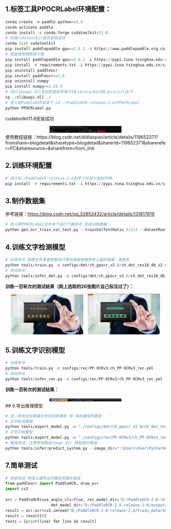 ## 1.标签工具PPOCRLabel环境配置：

```python
conda create -n paddle python==3.9
conda activate paddle
conda install -c conda-forge cudatoolkit=11.8
# 检查cudatoolkit是否安装成功
conda list cudatoolkit
pip install paddlepaddle-gpu==2.6.2 -i https://www.paddlepaddle.org.cn/packages/stable/cu118/
# 或者使用镜像源下载
pip install paddlepaddle-gpu==2.6.2 -i https://pypi.tuna.tsinghua.edu.cn/simple
pip install -r requirements.txt -i https://pypi.tuna.tsinghua.edu.cn/simple
pip uninstall paddleocr 
pip install paddleocr==2.6
pip uninstall numpy
pip install numpy==1.23.5
# 将zlibwapi.dll复制到虚拟环境下的Library/bin和Library/lib下
cp ./zlibwapi.dll ./
# 进入到PaddleOCR目录下 cd ./PaddleOCR-release-2.6/PPOCRLabel 
python PPOCRLabel.py
```
cudatoolkit11.8安装成功
<div align="center">
  <img src="./images/cudatoolkit.png" width="45%">
</div>
使用教程链接：https://blog.csdn.net/didiaopao/article/details/119652371?fromshare=blogdetail&sharetype=blogdetail&sharerId=119652371&sharerefer=PC&sharesource=&sharefrom=from_link

## 2.训练环境配置

```python
# 进入到./PaddleOCR-release-2.6目录下并进入虚拟环境、
pip install -r requirements.txt -i https://pypi.tuna.tsinghua.edu.cn/simple
```

## 3.制作数据集

参考链接：https://blog.csdn.net/qq_52852432/article/details/131817619

```python
# 进入到PPOCRLabel文件夹下运行下面命令 生成训练数据
python gen_ocr_train_val_test.py --trainValTestRatio 6:2:2 --dataetRootPath ../train_data/drivingData
```

## 4.训练文字检测模型

```python
# 训练命令 配置文件里面参数自行修改或者根据参考上面的链接，里面有
python tools/train.py -c configs/det/ch_ppocr_v2.0/ch_det_res18_db_v2.0.yml
# 测试命令
python tools/infer_det.py -c configs/det/ch_ppocr_v2.0/ch_det_res18_db_v2.0.yml -o Global.pretrained_model=output/ch_db_driving/best_accuracy.pdparams Global.infer_img="C:\Users\User\Desktop\PaddleOCR-release-2.6\train_data\det\test\"
```

**训练一百轮次的测试结果（网上选取的20张图片自己标注过了）：**

<div align="center"> <img src="./images/检测原图.jpg" width="45%" style="display:inline-block; margin-right:10px;"> <img src="./images/检测结果.jpg" width="45%" style="display:inline-block;"> </div>

## 5.训练文字识别模型

```python
# 训练命令
python tools/train.py -c configs/rec/PP-OCRv3/ch_PP-OCRv3_rec.yml
# 测试命令
python tools/infer_rec.py -c configs/rec/PP-OCRv3/ch_PP-OCRv3_rec.yml -o Global.pretrained_model=output/rec/best_accuracy.pdparams Global.infer_img=“C:\Users\User\Desktop\PaddleOCR-release-2.6\train_data\rec\test\”
```

**训练一百轮次的测试结果：**
<div align="center">
  <img src="./images/字体检测结果.jpg" width="45%">
</div>
## 6.导出推理模型

```python
# 注：修改对应配置文件的训练模型 和 保存模型的路径
# 文字检测模型
python tools/export_model.py -c "./configs/det/ch_ppocr_v2.0/ch_det_res18_db_v2.0.yml"
# 文字识别模型
python tools/export_model.py -c "./configs/rec/PP-OCRv3/ch_PP-OCRv3_rec.yml"
# 推理测试，注意修改路径image_dir 原始图片路径
python tools/infer/predict_system.py --image_dir=":\Users\User\PycharmProjects\PaddleOCR-release-2.6\train_data\drivingData\" --det_model_dir="./inference_model/det/" --rec_model_dir="./inference_model/rec"
```

## 7.简单测试

```python
# 简单测试 修改上面导出的模型和图片路径
from paddleocr import PaddleOCR, draw_ocr
import cv2

ocr = PaddleOCR(use_angle_cls=True, rec_model_dir='D:/PaddleOCR-2.6-release-2.6/output/rec',
                    det_model_dir='D:/PaddleOCR-2.6-release-2.6/output/det')
result = ocr.ocr(cv2.imread("D:/PaddleOCR-2.6-release-2.6/train_data/det/train/Snipaste_2025-07-10_14-06-14.png"), cls=True)
result = result[0]
texts = [print(line) for line in result]
```


